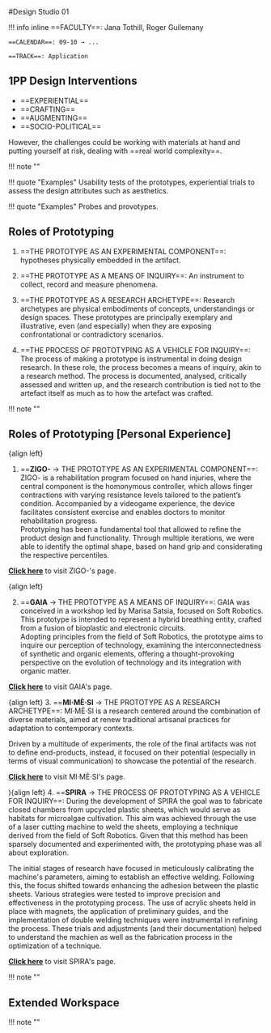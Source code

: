 #Design Studio 01

!!! info inline
    ==FACULTY==: Jana Tothill, Roger Guilemany 

    ==CALENDAR==: 09-10 → ...

    ==TRACK==: Application

<div style="clear:both;"></div>
<div style="clear:both;"></div>

## 1PP Design Interventions

- ==EXPERIENTIAL==
- ==CRAFTING==
- ==AUGMENTING==
- ==SOCIO-POLITICAL==

However, the challenges could be working with materials at hand and putting yourself at risk, dealing with ==real world complexity==.

!!! note ""

!!! quote "Examples"
    Usability tests of the prototypes, experiential trials to assess the design attributes such as aesthetics.

!!! quote "Examples"
    Probes and provotypes.

## Roles of Prototyping

1. ==THE PROTOTYPE AS AN EXPERIMENTAL COMPONENT==: hypotheses physically embedded in the artifact.
   
2. ==THE PROTOTYPE AS A MEANS OF INQUIRY==: An instrument to collect, record and measure phenomena. 

3. ==THE PROTOTYPE AS A RESEARCH ARCHETYPE==: Research archetypes are physical embodiments of       concepts, understandings or design spaces. These prototypes are principally exemplary and illustrative, even (and especially) when they are exposing confrontational or contradictory scenarios.
4. ==THE PROCESS OF PROTOTYPING AS A VEHICLE FOR INQUIRY==: The process of making a prototype is instrumental in doing design research.
In these role, the process becomes a means of inquiry, akin to a research method.
The process is documented, analysed, critically assessed and written up, and the research contribution is tied not to the artefact itself as much as to how the artefact was crafted.

!!! note ""

## Roles of Prototyping [Personal Experience]

[](/../images/zigo-_prototype.png){align left}
1. ==**ZIGO-** → THE PROTOTYPE AS AN EXPERIMENTAL COMPONENT==: ZIGO- is a rehabilitation program focused on hand injuries, where the central component is the homonymous controller, which allows finger contractions with varying resistance levels tailored to the patient’s condition. Accompanied by a videogame experience, the device facilitates consistent exercise and enables doctors to monitor rehabilitation progress.  <div></div>
Prototyping has been a fundamental tool that allowed to refine the product design and functionality. Through multiple iterations, we were able to identify the optimal shape, based on hand grip and considerating the respective percentiles.

**[Click here](https://nicolobaldi.com/ZIGO)** to visit ZIGO-'s page.

[](/../images/IMB_J8e4LU.GIF){align left}

2. ==**GAIA** → THE PROTOTYPE AS A MEANS OF INQUIRY==: GAIA was conceived in a workshop led by Marisa Satsia, focused on Soft Robotics. This prototype is intended to represent a hybrid breathing entity, crafted from a fusion of bioplastic and electronic circuits. <div></div>
Adopting principles from the field of Soft Robotics, the prototype aims to inquire our perception of technology, examining the interconnectedness of synthetic and organic elements, offering a thought-provoking perspective on the evolution of technology and its integration with organic matter.

**[Click here](https://www.instagram.com/p/CxLCxMMI7XF/?utm_source=ig_web_copy_link)** to visit GAIA's page.

[](/../images/mimesi_prototype.jpeg){align left}
3. ==**MI·MÈ·SI** → THE PROTOTYPE AS A RESEARCH ARCHETYPE==: MI·MÈ·SI is a research centered around the combination of diverse materials, aimed at renew traditional artisanal practices for adaptation to contemporary contexts.  <div></div>
Driven by a multitude of experiments, the role of the final artifacts was not to define end-products, instead, it focused on their potential (especially in terms of visual communication) to showcase the potential of the research.

**[Click here](https://nicolobaldi.com/MI-ME-SI)** to visit MI·MÈ·SI's page.

[](../images/DSC_9708.jpg)){align left}
4. ==**SPIRA** → THE PROCESS OF PROTOTYPING AS A VEHICLE FOR INQUIRY==: During the development of SPIRA the goal was to fabricate closed chambers from upcycled plastic sheets, which would serve as habitats for microalgae cultivation. This aim was achieved through the use of a laser cutting machine to weld the sheets, employing a technique derived from the field of Soft Robotics. Given that this method has been sparsely documented and experimented with, the prototyping phase was all about exploration. <div></div>
The initial stages of research have focused in meticulously calibrating the machine's parameters, aiming to establish an effective welding. Following this, the focus shifted towards enhancing the adhesion between the plastic sheets. Various strategies were tested to improve precision and effectiveness in the prototyping process. 
The use of acrylic sheets held in place with magnets, the application of preliminary guides, and the implementation of double welding techniques were instrumental in refining the process. 
These trials and adjustments (and their documentation) helped to understand the machien as well as the fabrication process in the optimization of a technique.

**[Click here](https://whimsical-furniture-2bf.notion.site/SPIRA-ENG-f9d433bcbbe9413eabf8a8f6daf761e6?pvs=4)** to visit SPIRA's page.

!!! note ""

## Extended Workspace

[](../images/EW0.png)

!!! note ""
